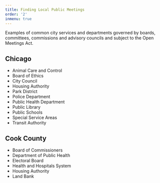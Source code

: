 ```yaml
---
title: Finding Local Public Meetings
order: '2'
inmenu: true
---
```



Examples of common city services and departments governed by boards, committees, commissions and advisory councils and subject to the Open Meetings Act.

## Chicago

* Animal Care and Control
* Board of Ethics
* City Council
* Housing Authority
* Park District
* Police Department
* Public Health Department
* Public Library
* Public Schools
* Special Service Areas
* Transit Authority

## Cook County

* Board of Commissioners
* Department of Public Health
* Electoral Board
* Health and Hospitals System
* Housing Authority
* Land Bank

